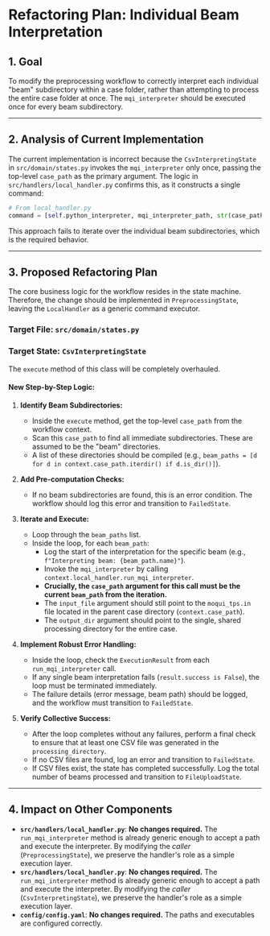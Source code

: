 # Refactoring Plan: Individual Beam Interpretation

## 1. Goal

To modify the preprocessing workflow to correctly interpret each individual "beam" subdirectory within a case folder, rather than attempting to process the entire case folder at once. The `mqi_interpreter` should be executed once for every beam subdirectory.

---

## 2. Analysis of Current Implementation

The current implementation is incorrect because the `CsvInterpretingState` in `src/domain/states.py` invokes the `mqi_interpreter` only once, passing the top-level `case_path` as the primary argument. The logic in `src/handlers/local_handler.py` confirms this, as it constructs a single command:

```python
# From local_handler.py
command = [self.python_interpreter, mqi_interpreter_path, str(case_path)]
```

This approach fails to iterate over the individual beam subdirectories, which is the required behavior.

---

## 3. Proposed Refactoring Plan

The core business logic for the workflow resides in the state machine. Therefore, the change should be implemented in `PreprocessingState`, leaving the `LocalHandler` as a generic command executor.

### **Target File:** `src/domain/states.py`

### **Target State:** `CsvInterpretingState`

The `execute` method of this class will be completely overhauled.

#### **New Step-by-Step Logic:**

1.  **Identify Beam Subdirectories:**
    -   Inside the `execute` method, get the top-level `case_path` from the workflow context.
    -   Scan this `case_path` to find all immediate subdirectories. These are assumed to be the "beam" directories.
    -   A list of these directories should be compiled (e.g., `beam_paths = [d for d in context.case_path.iterdir() if d.is_dir()]`).

2.  **Add Pre-computation Checks:**
    -   If no beam subdirectories are found, this is an error condition. The workflow should log this error and transition to `FailedState`.

3.  **Iterate and Execute:**
    -   Loop through the `beam_paths` list.
    -   Inside the loop, for each `beam_path`:
        -   Log the start of the interpretation for the specific beam (e.g., `f"Interpreting beam: {beam_path.name}"`).
        -   Invoke the `mqi_interpreter` by calling `context.local_handler.run_mqi_interpreter`.
        -   **Crucially, the `case_path` argument for this call must be the current `beam_path` from the iteration.**
        -   The `input_file` argument should still point to the `moqui_tps.in` file located in the parent case directory (`context.case_path`).
        -   The `output_dir` argument should point to the single, shared processing directory for the entire case.

4.  **Implement Robust Error Handling:**
    -   Inside the loop, check the `ExecutionResult` from each `run_mqi_interpreter` call.
    -   If any single beam interpretation fails (`result.success is False`), the loop must be terminated immediately.
    -   The failure details (error message, beam path) should be logged, and the workflow must transition to `FailedState`.

5.  **Verify Collective Success:**
    -   After the loop completes without any failures, perform a final check to ensure that at least one CSV file was generated in the `processing_directory`.
    -   If no CSV files are found, log an error and transition to `FailedState`.
    -   If CSV files exist, the state has completed successfully. Log the total number of beams processed and transition to `FileUploadState`.

---

## 4. Impact on Other Components

-   **`src/handlers/local_handler.py`**: **No changes required.** The `run_mqi_interpreter` method is already generic enough to accept a path and execute the interpreter. By modifying the *caller* (`PreprocessingState`), we preserve the handler's role as a simple execution layer.
-   **`src/handlers/local_handler.py`**: **No changes required.** The `run_mqi_interpreter` method is already generic enough to accept a path and execute the interpreter. By modifying the *caller* (`CsvInterpretingState`), we preserve the handler's role as a simple execution layer.
-   **`config/config.yaml`**: **No changes required.** The paths and executables are configured correctly.
